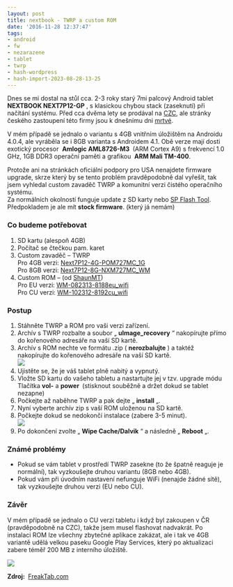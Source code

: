 ```yaml
---
layout: post
title: nextbook - TWRP a custom ROM
date: '2016-11-28 12:37:47'
tags:
- android
- fw
- nezarazene
- tablet
- twrp
- hash-wordpress
- hash-import-2023-08-28-13-25
---
```


Dnes se mi dostal na stůl cca. 2-3 roky starý 7mi palcový Android tablet&nbsp; **NEXTBOOK NEXT7P12-GP** , s klasickou chybou stack (zaseknutí) při načítání systému. Před cca dvěma lety se prodával na [CZC](https://www.czc.cz/nextbook-7p12-8g-cerna/155268/produkt), ale stránky českého zastoupení této firmy jsou k dnešnímu dni [mrtvé](http://www.nextbook.cz/).

V mém případě se jednalo o variantu s 4GB vnitřním úložištěm na Androidu 4.0.4, ale vyráběla se i 8GB varianta s Androidem 4.1. Obě verze mají dosti exotický procesor&nbsp; **Amlogic AML8726-M3&nbsp;** (ARM Cortex A9) s frekvencí 1.0 GHz, 1GB DDR3 operační paměti a grafikou&nbsp; **ARM Mali TM-400**.

Protože ani na stránkách oficiální podpory pro USA nenajdete firmware upgrade, skrze který by se tento problém pravděpodobně dal vyřešit, tak jsem vyhledal custom zavaděč TWRP a komunitní verzi čistého operačního systému.  
Za normálních okolností funguje update z SD karty nebo [SP Flash Tool](https://www.maxxx.cz/download/sp-flash-tool-v-5-1532/). Předpokladem je ale mít **stock firmware**. (který já nemám)

### Co budeme potřebovat

1. SD kartu (alespoň 4GB)
2. Počítač se čtečkou pam. karet
3. Custom zavaděč – TWRP  
Pro 4GB verzi:&nbsp;[Next7P12-4G-POM727MC\_1G  
](https://mega.nz/#!u0QHULZJ!A6y4Y65OG03RLjcMZdCBnfxpr4dxA10orneC2qsPuvU)Pro 8GB verzi:&nbsp;[Next7P12-8G-NXM727MC\_WM](https://mega.nz/#!P9RxmKCT!bHeLbRk1xS8S9NBi1gIfwHfc5LdCnh-fili-b1VX9VQ)
4. Custom ROM – (od [ShaunMT](http://freaktab.com/member/6564-shaunmt))[  
](http://freaktab.com/member/6564-shaunmt)Pro EU&nbsp;verzi:&nbsp;[WM-082313-8188eu\_wifi  
](https://mega.nz/#!i5gViYTY!wcJK3puIGST9Y_76oOXU1TFRHVU1Q3lbxQTkg5uiPqI)Pro CU verzi:&nbsp;[WM-102312-8192cu\_wifi](https://mega.nz/#!yhYylKSY!zj3Jd3TYBiX5i37WyeWKtKAHKBc04RWh6lSQ3aezt2g)

### Postup

1. Stáhněte TWRP a ROM pro vaši verzi zařízení.
2. Archív s TWRP rozbalte a soubor „ **uImage\_recovery** “ nakopírujte přímo do kořenového adresáře na vaší SD kartě.
3. Archív s ROM nechte ve formátu .zip ( **nerozbalujte** ) a taktéž nakopírujte do kořenového adresáře na vaší SD kartě.  
[![](http://192.168.20.2/wordpress/wp-content/uploads/2016/11/snip_20161128121409-1024x540-1.png)](http://192.168.20.2/wordpress/wp-content/uploads/2016/11/snip_20161128121409-1024x540-1.png)
4. Ujistěte se, že je váš tablet plně nabitý a vypnutý.
5. Vložte SD kartu do vašeho tabletu a nastartujte jej v tzv. upgrade módu  
Tlačítka **vol-** a **power&nbsp;** (stisknout souběžně a držet dokud se tablet nezapne)
6. Počkejte až naběhne TWRP a pak dejte „ **install** „.
7. Nyní vyberte archív zip s vaší ROM uloženou na SD kartě.
8. Počkejte dokud se nedokončí instalace (zabere 3-5 minut).  
[![](http://192.168.20.2/wordpress/wp-content/uploads/2016/11/IMG_20161128_091310-scaled-1-1024x576-1.jpg)](http://192.168.20.2/wordpress/wp-content/uploads/2016/11/IMG_20161128_091310-scaled-1-1024x576-1.jpg)
9. Po dokončení zvolte „ **Wipe Cache/Dalvik** “ a následně „ **Reboot** „.

### Známé problémy

- Pokud se vám tablet v prostředí TWRP zasekne (to že špatně reaguje je normální), tak vyzkoušejte druhou variantu (8GB nebo 4GB).
- Pokud vám při úvodním nastavení nefunguje WiFi (nenajde žádné sítě), tak vyzkoušejte druhou verzi (EU nebo CU).

### Závěr

V mém případě se jednalo o CU verzi tabletu i když byl zakoupen v ČR (pravděpodobně na CZC), takže jsem musel flashovat nadvakrát. Po instalaci ROM lze všechny zbytečné aplikace zakázat, ale i tak ve 4GB variantě udělá velkou paseku Google Play Services, který po aktualizaci zabere téměř 200 MB z interního úložiště.

[![](http://192.168.20.2/wordpress/wp-content/uploads/2016/11/IMG_20161128_122656-scaled-1-1024x576-1.jpg)](http://192.168.20.2/wordpress/wp-content/uploads/2016/11/IMG_20161128_122656-scaled-1-1024x576-1.jpg)

**Zdroj:&nbsp;** [FreakTab.com](http://freaktab.com/forum/tablet-support-android/nextbook-tablets/amlogic-nextbook-tablets)

<!--kg-card-end: html-->
